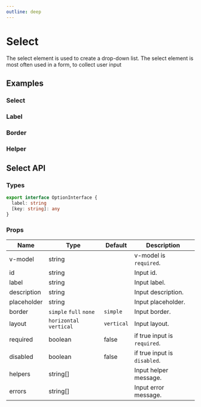 ```yaml
---
outline: deep
---
```


<script setup lang="ts">
import SelectExample from './demo/select/select-example.vue'
import SelectLabel from './demo/select/select-label.vue'
import SelectBorder from './demo/select/select-border.vue'
import SelectHelper from './demo/select/select-helper.vue'
</script>

# Select

The select element is used to create a drop-down list. The select element is most often used in a form, to collect user input

## Examples

### Select

<!--@include: ./demo/select/select-example.md-->

### Label

<!--@include: ./demo/select/select-label.md-->

### Border

<!--@include: ./demo/select/select-border.md-->

### Helper

<!--@include: ./demo/select/select-helper.md-->

## Select API

### Types

```ts
export interface OptionInterface {
  label: string
  [key: string]: any
}
```

### Props

| Name        | Type                    | Default    | Description                  |
| ----------- | ----------------------- | ---------- | ---------------------------- |
| v-model     | string                  |            | v-model is `required`.       |
| id          | string                  |            | Input id.                    |
| label       | string                  |            | Input label.                 |
| description | string                  |            | Input description.           |
| placeholder | string                  |            | Input placeholder.           |
| border      | `simple` `full` `none`  | `simple`   | Input border.                |
| layout      | `horizontal` `vertical` | `vertical` | Input layout.                |
| required    | boolean                 | false      | if true input is `required`. |
| disabled    | boolean                 | false      | if true input is `disabled`. |
| helpers     | string[]                |            | Input helper message.        |
| errors      | string[]                |            | Input error message.         |
